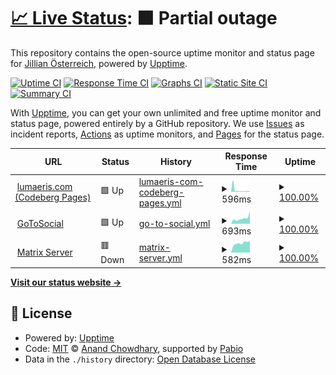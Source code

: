 # [📈 Live Status](https://status.lumaeris.com): <!--live status--> **🟧 Partial outage**

This repository contains the open-source uptime monitor and status page for [Jillian Österreich](lumaeris.com), powered by [Upptime](https://github.com/upptime/upptime).

[![Uptime CI](https://github.com/Lumaeris/upptime/workflows/Uptime%20CI/badge.svg)](https://github.com/Lumaeris/upptime/actions?query=workflow%3A%22Uptime+CI%22)
[![Response Time CI](https://github.com/Lumaeris/upptime/workflows/Response%20Time%20CI/badge.svg)](https://github.com/Lumaeris/upptime/actions?query=workflow%3A%22Response+Time+CI%22)
[![Graphs CI](https://github.com/Lumaeris/upptime/workflows/Graphs%20CI/badge.svg)](https://github.com/Lumaeris/upptime/actions?query=workflow%3A%22Graphs+CI%22)
[![Static Site CI](https://github.com/Lumaeris/upptime/workflows/Static%20Site%20CI/badge.svg)](https://github.com/Lumaeris/upptime/actions?query=workflow%3A%22Static+Site+CI%22)
[![Summary CI](https://github.com/Lumaeris/upptime/workflows/Summary%20CI/badge.svg)](https://github.com/Lumaeris/upptime/actions?query=workflow%3A%22Summary+CI%22)

With [Upptime](https://upptime.js.org), you can get your own unlimited and free uptime monitor and status page, powered entirely by a GitHub repository. We use [Issues](https://github.com/Lumaeris/upptime/issues) as incident reports, [Actions](https://github.com/Lumaeris/upptime/actions) as uptime monitors, and [Pages](https://status.lumaeris.com) for the status page.

<!--start: status pages-->
<!-- This summary is generated by Upptime (https://github.com/upptime/upptime) -->
<!-- Do not edit this manually, your changes will be overwritten -->
<!-- prettier-ignore -->
| URL | Status | History | Response Time | Uptime |
| --- | ------ | ------- | ------------- | ------ |
| <img alt="" src="https://icons.duckduckgo.com/ip3/lumaeris.com.ico" height="13"> [lumaeris.com (Codeberg Pages)](https://lumaeris.com) | 🟩 Up | [lumaeris-com-codeberg-pages.yml](https://github.com/Lumaeris/upptime/commits/HEAD/history/lumaeris-com-codeberg-pages.yml) | <details><summary><img alt="Response time graph" src="./graphs/lumaeris-com-codeberg-pages/response-time-week.png" height="20"> 596ms</summary><br><a href="https://status.lumaeris.com/history/lumaeris-com-codeberg-pages"><img alt="Response time 2231" src="https://img.shields.io/endpoint?url=https%3A%2F%2Fraw.githubusercontent.com%2FLumaeris%2Fupptime%2FHEAD%2Fapi%2Flumaeris-com-codeberg-pages%2Fresponse-time.json"></a><br><a href="https://status.lumaeris.com/history/lumaeris-com-codeberg-pages"><img alt="24-hour response time 648" src="https://img.shields.io/endpoint?url=https%3A%2F%2Fraw.githubusercontent.com%2FLumaeris%2Fupptime%2FHEAD%2Fapi%2Flumaeris-com-codeberg-pages%2Fresponse-time-day.json"></a><br><a href="https://status.lumaeris.com/history/lumaeris-com-codeberg-pages"><img alt="7-day response time 596" src="https://img.shields.io/endpoint?url=https%3A%2F%2Fraw.githubusercontent.com%2FLumaeris%2Fupptime%2FHEAD%2Fapi%2Flumaeris-com-codeberg-pages%2Fresponse-time-week.json"></a><br><a href="https://status.lumaeris.com/history/lumaeris-com-codeberg-pages"><img alt="30-day response time 2119" src="https://img.shields.io/endpoint?url=https%3A%2F%2Fraw.githubusercontent.com%2FLumaeris%2Fupptime%2FHEAD%2Fapi%2Flumaeris-com-codeberg-pages%2Fresponse-time-month.json"></a><br><a href="https://status.lumaeris.com/history/lumaeris-com-codeberg-pages"><img alt="1-year response time 2231" src="https://img.shields.io/endpoint?url=https%3A%2F%2Fraw.githubusercontent.com%2FLumaeris%2Fupptime%2FHEAD%2Fapi%2Flumaeris-com-codeberg-pages%2Fresponse-time-year.json"></a></details> | <details><summary><a href="https://status.lumaeris.com/history/lumaeris-com-codeberg-pages">100.00%</a></summary><a href="https://status.lumaeris.com/history/lumaeris-com-codeberg-pages"><img alt="All-time uptime 99.14%" src="https://img.shields.io/endpoint?url=https%3A%2F%2Fraw.githubusercontent.com%2FLumaeris%2Fupptime%2FHEAD%2Fapi%2Flumaeris-com-codeberg-pages%2Fuptime.json"></a><br><a href="https://status.lumaeris.com/history/lumaeris-com-codeberg-pages"><img alt="24-hour uptime 100.00%" src="https://img.shields.io/endpoint?url=https%3A%2F%2Fraw.githubusercontent.com%2FLumaeris%2Fupptime%2FHEAD%2Fapi%2Flumaeris-com-codeberg-pages%2Fuptime-day.json"></a><br><a href="https://status.lumaeris.com/history/lumaeris-com-codeberg-pages"><img alt="7-day uptime 100.00%" src="https://img.shields.io/endpoint?url=https%3A%2F%2Fraw.githubusercontent.com%2FLumaeris%2Fupptime%2FHEAD%2Fapi%2Flumaeris-com-codeberg-pages%2Fuptime-week.json"></a><br><a href="https://status.lumaeris.com/history/lumaeris-com-codeberg-pages"><img alt="30-day uptime 99.50%" src="https://img.shields.io/endpoint?url=https%3A%2F%2Fraw.githubusercontent.com%2FLumaeris%2Fupptime%2FHEAD%2Fapi%2Flumaeris-com-codeberg-pages%2Fuptime-month.json"></a><br><a href="https://status.lumaeris.com/history/lumaeris-com-codeberg-pages"><img alt="1-year uptime 99.14%" src="https://img.shields.io/endpoint?url=https%3A%2F%2Fraw.githubusercontent.com%2FLumaeris%2Fupptime%2FHEAD%2Fapi%2Flumaeris-com-codeberg-pages%2Fuptime-year.json"></a></details>
| <img alt="" src="https://icons.duckduckgo.com/ip3/gts.lumaeris.com.ico" height="13"> [GoToSocial](https://gts.lumaeris.com/about) | 🟩 Up | [go-to-social.yml](https://github.com/Lumaeris/upptime/commits/HEAD/history/go-to-social.yml) | <details><summary><img alt="Response time graph" src="./graphs/go-to-social/response-time-week.png" height="20"> 693ms</summary><br><a href="https://status.lumaeris.com/history/go-to-social"><img alt="Response time 646" src="https://img.shields.io/endpoint?url=https%3A%2F%2Fraw.githubusercontent.com%2FLumaeris%2Fupptime%2FHEAD%2Fapi%2Fgo-to-social%2Fresponse-time.json"></a><br><a href="https://status.lumaeris.com/history/go-to-social"><img alt="24-hour response time 1583" src="https://img.shields.io/endpoint?url=https%3A%2F%2Fraw.githubusercontent.com%2FLumaeris%2Fupptime%2FHEAD%2Fapi%2Fgo-to-social%2Fresponse-time-day.json"></a><br><a href="https://status.lumaeris.com/history/go-to-social"><img alt="7-day response time 693" src="https://img.shields.io/endpoint?url=https%3A%2F%2Fraw.githubusercontent.com%2FLumaeris%2Fupptime%2FHEAD%2Fapi%2Fgo-to-social%2Fresponse-time-week.json"></a><br><a href="https://status.lumaeris.com/history/go-to-social"><img alt="30-day response time 588" src="https://img.shields.io/endpoint?url=https%3A%2F%2Fraw.githubusercontent.com%2FLumaeris%2Fupptime%2FHEAD%2Fapi%2Fgo-to-social%2Fresponse-time-month.json"></a><br><a href="https://status.lumaeris.com/history/go-to-social"><img alt="1-year response time 646" src="https://img.shields.io/endpoint?url=https%3A%2F%2Fraw.githubusercontent.com%2FLumaeris%2Fupptime%2FHEAD%2Fapi%2Fgo-to-social%2Fresponse-time-year.json"></a></details> | <details><summary><a href="https://status.lumaeris.com/history/go-to-social">100.00%</a></summary><a href="https://status.lumaeris.com/history/go-to-social"><img alt="All-time uptime 98.91%" src="https://img.shields.io/endpoint?url=https%3A%2F%2Fraw.githubusercontent.com%2FLumaeris%2Fupptime%2FHEAD%2Fapi%2Fgo-to-social%2Fuptime.json"></a><br><a href="https://status.lumaeris.com/history/go-to-social"><img alt="24-hour uptime 100.00%" src="https://img.shields.io/endpoint?url=https%3A%2F%2Fraw.githubusercontent.com%2FLumaeris%2Fupptime%2FHEAD%2Fapi%2Fgo-to-social%2Fuptime-day.json"></a><br><a href="https://status.lumaeris.com/history/go-to-social"><img alt="7-day uptime 100.00%" src="https://img.shields.io/endpoint?url=https%3A%2F%2Fraw.githubusercontent.com%2FLumaeris%2Fupptime%2FHEAD%2Fapi%2Fgo-to-social%2Fuptime-week.json"></a><br><a href="https://status.lumaeris.com/history/go-to-social"><img alt="30-day uptime 99.57%" src="https://img.shields.io/endpoint?url=https%3A%2F%2Fraw.githubusercontent.com%2FLumaeris%2Fupptime%2FHEAD%2Fapi%2Fgo-to-social%2Fuptime-month.json"></a><br><a href="https://status.lumaeris.com/history/go-to-social"><img alt="1-year uptime 98.91%" src="https://img.shields.io/endpoint?url=https%3A%2F%2Fraw.githubusercontent.com%2FLumaeris%2Fupptime%2FHEAD%2Fapi%2Fgo-to-social%2Fuptime-year.json"></a></details>
| <img alt="" src="https://icons.duckduckgo.com/ip3/lumaeris.me.ico" height="13"> [Matrix Server](https://lumaeris.me/_matrix/client/versions) | 🟥 Down | [matrix-server.yml](https://github.com/Lumaeris/upptime/commits/HEAD/history/matrix-server.yml) | <details><summary><img alt="Response time graph" src="./graphs/matrix-server/response-time-week.png" height="20"> 582ms</summary><br><a href="https://status.lumaeris.com/history/matrix-server"><img alt="Response time 566" src="https://img.shields.io/endpoint?url=https%3A%2F%2Fraw.githubusercontent.com%2FLumaeris%2Fupptime%2FHEAD%2Fapi%2Fmatrix-server%2Fresponse-time.json"></a><br><a href="https://status.lumaeris.com/history/matrix-server"><img alt="24-hour response time 596" src="https://img.shields.io/endpoint?url=https%3A%2F%2Fraw.githubusercontent.com%2FLumaeris%2Fupptime%2FHEAD%2Fapi%2Fmatrix-server%2Fresponse-time-day.json"></a><br><a href="https://status.lumaeris.com/history/matrix-server"><img alt="7-day response time 582" src="https://img.shields.io/endpoint?url=https%3A%2F%2Fraw.githubusercontent.com%2FLumaeris%2Fupptime%2FHEAD%2Fapi%2Fmatrix-server%2Fresponse-time-week.json"></a><br><a href="https://status.lumaeris.com/history/matrix-server"><img alt="30-day response time 559" src="https://img.shields.io/endpoint?url=https%3A%2F%2Fraw.githubusercontent.com%2FLumaeris%2Fupptime%2FHEAD%2Fapi%2Fmatrix-server%2Fresponse-time-month.json"></a><br><a href="https://status.lumaeris.com/history/matrix-server"><img alt="1-year response time 566" src="https://img.shields.io/endpoint?url=https%3A%2F%2Fraw.githubusercontent.com%2FLumaeris%2Fupptime%2FHEAD%2Fapi%2Fmatrix-server%2Fresponse-time-year.json"></a></details> | <details><summary><a href="https://status.lumaeris.com/history/matrix-server">100.00%</a></summary><a href="https://status.lumaeris.com/history/matrix-server"><img alt="All-time uptime 99.11%" src="https://img.shields.io/endpoint?url=https%3A%2F%2Fraw.githubusercontent.com%2FLumaeris%2Fupptime%2FHEAD%2Fapi%2Fmatrix-server%2Fuptime.json"></a><br><a href="https://status.lumaeris.com/history/matrix-server"><img alt="24-hour uptime 99.99%" src="https://img.shields.io/endpoint?url=https%3A%2F%2Fraw.githubusercontent.com%2FLumaeris%2Fupptime%2FHEAD%2Fapi%2Fmatrix-server%2Fuptime-day.json"></a><br><a href="https://status.lumaeris.com/history/matrix-server"><img alt="7-day uptime 100.00%" src="https://img.shields.io/endpoint?url=https%3A%2F%2Fraw.githubusercontent.com%2FLumaeris%2Fupptime%2FHEAD%2Fapi%2Fmatrix-server%2Fuptime-week.json"></a><br><a href="https://status.lumaeris.com/history/matrix-server"><img alt="30-day uptime 100.00%" src="https://img.shields.io/endpoint?url=https%3A%2F%2Fraw.githubusercontent.com%2FLumaeris%2Fupptime%2FHEAD%2Fapi%2Fmatrix-server%2Fuptime-month.json"></a><br><a href="https://status.lumaeris.com/history/matrix-server"><img alt="1-year uptime 99.11%" src="https://img.shields.io/endpoint?url=https%3A%2F%2Fraw.githubusercontent.com%2FLumaeris%2Fupptime%2FHEAD%2Fapi%2Fmatrix-server%2Fuptime-year.json"></a></details>

<!--end: status pages-->

[**Visit our status website →**](https://status.lumaeris.com)

## 📄 License

- Powered by: [Upptime](https://github.com/upptime/upptime)
- Code: [MIT](./LICENSE) © [Anand Chowdhary](https://anandchowdhary.com), supported by [Pabio](https://pabio.com)
- Data in the `./history` directory: [Open Database License](https://opendatacommons.org/licenses/odbl/1-0/)
